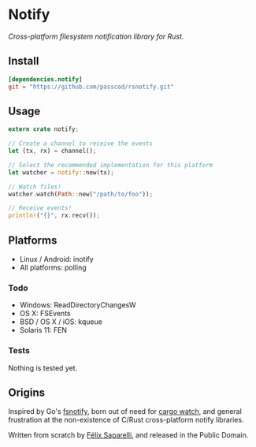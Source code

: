 # Notify

_Cross-platform filesystem notification library for Rust._

## Install

```toml
[dependencies.notify]
git = "https://github.com/passcod/rsnotify.git"
```

## Usage

```rust
extern crate notify;

// Create a channel to receive the events
let (tx, rx) = channel();

// Select the recommended implementation for this platform
let watcher = notify::new(tx);

// Watch files!
watcher.watch(Path::new("/path/to/foo"));

// Receive events!
println!("{}", rx.recv());
```

## Platforms

- Linux / Android: inotify
- All platforms: polling

### Todo

- Windows: ReadDirectoryChangesW
- OS X: FSEvents
- BSD / OS X / iOS: kqueue
- Solaris 11: FEN

### Tests

Nothing is tested yet.

## Origins

Inspired by Go's [fsnotify](https://github.com/go-fsnotify/fsnotify), born out of need for [cargo watch](https://github.com/passcod/cargo-watch), and general frustration at the non-existence of C/Rust cross-platform notify libraries.

Written from scratch by [Félix Saparelli](https://passcod.name), and released in the Public Domain.
